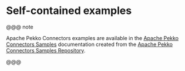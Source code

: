 # Self-contained examples

@@@ note

Apache Pekko Connectors examples are available in the [Apache Pekko Connectors Samples](https://github.com/apache/pekko-connectors-samples/) documentation created from the [Apache Pekko Connectors Samples Repository](https://github.com/akka/alpakka-samples).

@@@
